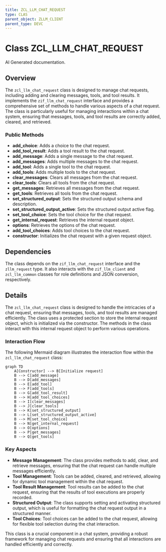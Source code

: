 ```yaml
---
title: ZCL_LLM_CHAT_REQUEST
type: CLAS
parent_object: ZLLM_CLIENT
parent_type: DEVC
---
```


# Class ZCL_LLM_CHAT_REQUEST

AI Generated documentation.

## Overview

The `zcl_llm_chat_request` class is designed to manage chat requests, including adding and clearing messages, tools, and tool results. It implements the `zif_llm_chat_request` interface and provides a comprehensive set of methods to handle various aspects of a chat request. The class is particularly useful for managing interactions within a chat system, ensuring that messages, tools, and tool results are correctly added, cleared, and retrieved.

### Public Methods

- **add_choice**: Adds a choice to the chat request.
- **add_tool_result**: Adds a tool result to the chat request.
- **add_message**: Adds a single message to the chat request.
- **add_messages**: Adds multiple messages to the chat request.
- **add_tool**: Adds a single tool to the chat request.
- **add_tools**: Adds multiple tools to the chat request.
- **clear_messages**: Clears all messages from the chat request.
- **clear_tools**: Clears all tools from the chat request.
- **get_messages**: Retrieves all messages from the chat request.
- **get_tools**: Retrieves all tools from the chat request.
- **set_structured_output**: Sets the structured output schema and description.
- **set_structured_output_active**: Sets the structured output active flag.
- **set_tool_choice**: Sets the tool choice for the chat request.
- **get_internal_request**: Retrieves the internal request object.
- **options**: Retrieves the options of the chat request.
- **add_tool_choices**: Adds tool choices to the chat request.
- **constructor**: Initializes the chat request with a given request object.

## Dependencies

The class depends on the `zif_llm_chat_request` interface and the `zllm_request` type. It also interacts with the `zif_llm_client` and `zcl_llm_common` classes for role definitions and JSON conversion, respectively.

## Details

The `zcl_llm_chat_request` class is designed to handle the intricacies of a chat request, ensuring that messages, tools, and tool results are managed efficiently. The class uses a protected section to store the internal request object, which is initialized via the constructor. The methods in the class interact with this internal request object to perform various operations.

### Interaction Flow

The following Mermaid diagram illustrates the interaction flow within the `zcl_llm_chat_request` class:

```mermaid
graph TD
    A[Constructor] --> B[Initialize request]
    B --> C[add_message]
    B --> D[add_messages]
    B --> E[add_tool]
    B --> F[add_tools]
    B --> G[add_tool_result]
    B --> H[add_tool_choices]
    B --> I[clear_messages]
    B --> J[clear_tools]
    B --> K[set_structured_output]
    B --> L[set_structured_output_active]
    B --> M[set_tool_choice]
    B --> N[get_internal_request]
    B --> O[options]
    B --> P[get_messages]
    B --> Q[get_tools]
```

### Key Aspects

- **Message Management**: The class provides methods to add, clear, and retrieve messages, ensuring that the chat request can handle multiple messages efficiently.
- **Tool Management**: Tools can be added, cleared, and retrieved, allowing for dynamic tool management within the chat request.
- **Tool Result Management**: Tool results can be added to the chat request, ensuring that the results of tool executions are properly recorded.
- **Structured Output**: The class supports setting and activating structured output, which is useful for formatting the chat request output in a structured manner.
- **Tool Choices**: Tool choices can be added to the chat request, allowing for flexible tool selection during the chat interaction.

This class is a crucial component in a chat system, providing a robust framework for managing chat requests and ensuring that all interactions are handled efficiently and correctly.

